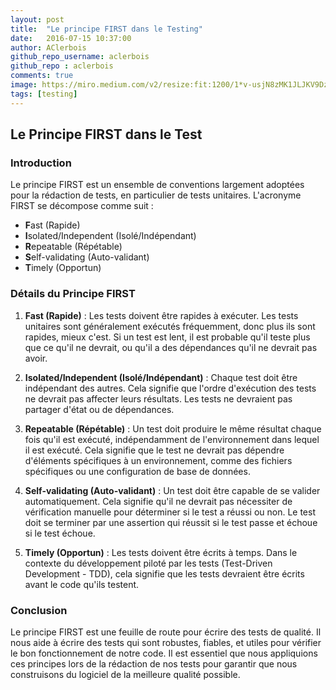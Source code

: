 ```yaml
---
layout: post
title:  "Le principe FIRST dans le Testing"
date:   2016-07-15 10:37:00
author: AClerbois
github_repo_username: aclerbois
github_repo : aclerbois
comments: true
image: https://miro.medium.com/v2/resize:fit:1200/1*v-usjN8zMK1JLJKV9Dzwuw.png
tags: [testing]
---
```


## Le Principe FIRST dans le Test

### Introduction

Le principe FIRST est un ensemble de conventions largement adoptées pour la rédaction de tests, en particulier de tests unitaires. L'acronyme FIRST se décompose comme suit :
<!-- more --> 
- **F**ast (Rapide)
- **I**solated/Independent (Isolé/Indépendant)
- **R**epeatable (Répétable)
- **S**elf-validating (Auto-validant)
- **T**imely (Opportun)

### Détails du Principe FIRST

1. **Fast (Rapide)** : Les tests doivent être rapides à exécuter. Les tests unitaires sont généralement exécutés fréquemment, donc plus ils sont rapides, mieux c'est. Si un test est lent, il est probable qu'il teste plus que ce qu'il ne devrait, ou qu'il a des dépendances qu'il ne devrait pas avoir.

2. **Isolated/Independent (Isolé/Indépendant)** : Chaque test doit être indépendant des autres. Cela signifie que l'ordre d'exécution des tests ne devrait pas affecter leurs résultats. Les tests ne devraient pas partager d'état ou de dépendances.

3. **Repeatable (Répétable)** : Un test doit produire le même résultat chaque fois qu'il est exécuté, indépendamment de l'environnement dans lequel il est exécuté. Cela signifie que le test ne devrait pas dépendre d'éléments spécifiques à un environnement, comme des fichiers spécifiques ou une configuration de base de données.

4. **Self-validating (Auto-validant)** : Un test doit être capable de se valider automatiquement. Cela signifie qu'il ne devrait pas nécessiter de vérification manuelle pour déterminer si le test a réussi ou non. Le test doit se terminer par une assertion qui réussit si le test passe et échoue si le test échoue.

5. **Timely (Opportun)** : Les tests doivent être écrits à temps. Dans le contexte du développement piloté par les tests (Test-Driven Development - TDD), cela signifie que les tests devraient être écrits avant le code qu'ils testent.

### Conclusion

Le principe FIRST est une feuille de route pour écrire des tests de qualité. Il nous aide à écrire des tests qui sont robustes, fiables, et utiles pour vérifier le bon fonctionnement de notre code. Il est essentiel que nous appliquions ces principes lors de la rédaction de nos tests pour garantir que nous construisons du logiciel de la meilleure qualité possible.
